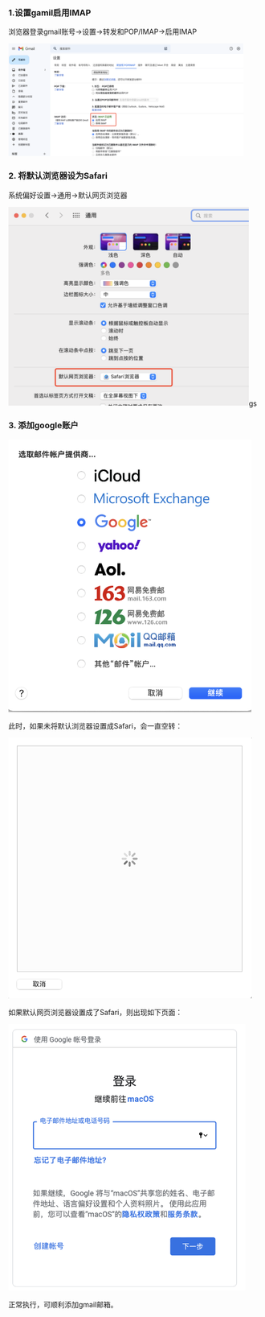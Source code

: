 ### 1.设置gamil启用IMAP

浏览器登录gmail账号->设置->转发和POP/IMAP->启用IMAP

<img title="" src="../images/2022-09-24-11-13-46-image.png" alt="" width="468">

### 2. 将默认浏览器设为Safari

系统偏好设置->通用->默认网页浏览器

<img title="" src="../images/2022-09-24-11-15-35-image.png" alt="" width="479">gs

### 3. 添加google账户

<img title="" src="../images/2022-09-24-11-17-03-image.png" alt="" width="484">

此时，如果未将默认浏览器设置成Safari，会一直空转：

<img title="" src="../images/2022-09-24-11-18-11-image.png" alt="" width="485">

如果默认网页浏览器设置成了Safari，则出现如下页面：

<img title="" src="../images/2022-09-24-11-19-12-image.png" alt="" width="472">

正常执行，可顺利添加gmail邮箱。
